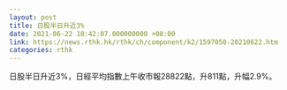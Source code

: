 ```yaml
---
layout: post
title: 日股半日升近3%
date: 2021-06-22 10:42:07.000000000 +08:00
link: https://news.rthk.hk/rthk/ch/component/k2/1597050-20210622.htm
categories: rthk
---
```


日股半日升近3%，日經平均指數上午收市報28822點，升811點，升幅2.9%。

